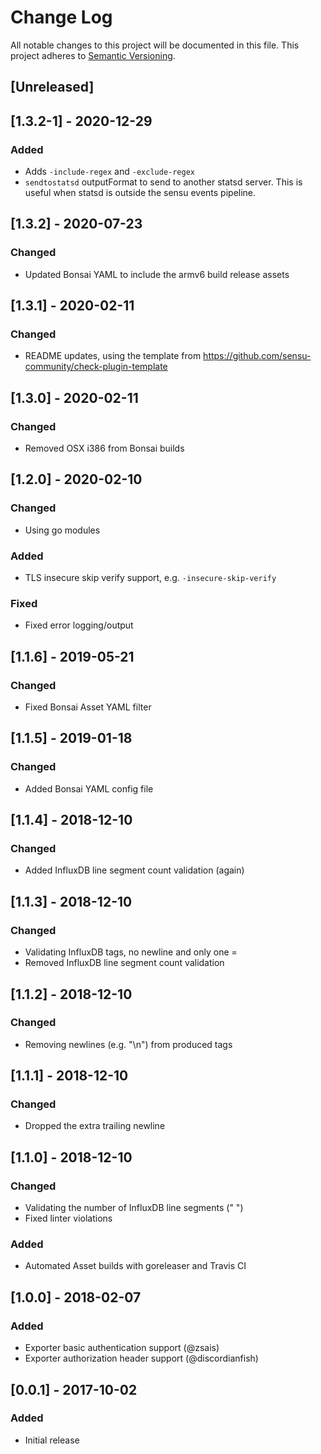 # Change Log
All notable changes to this project will be documented in this file.
This project adheres to [Semantic Versioning](http://semver.org/).

## [Unreleased]

## [1.3.2-1] - 2020-12-29
### Added
- Adds `-include-regex` and `-exclude-regex`
- `sendtostatsd` outputFormat to send to another statsd server. This is useful when statsd is outside the sensu events pipeline.

## [1.3.2] - 2020-07-23
### Changed
- Updated Bonsai YAML to include the armv6 build release assets

## [1.3.1] - 2020-02-11
### Changed
- README updates, using the template from https://github.com/sensu-community/check-plugin-template

## [1.3.0] - 2020-02-11
### Changed
- Removed OSX i386 from Bonsai builds

## [1.2.0] - 2020-02-10
### Changed
- Using go modules

### Added
- TLS insecure skip verify support, e.g. `-insecure-skip-verify`

### Fixed
- Fixed error logging/output

## [1.1.6] - 2019-05-21
### Changed
- Fixed Bonsai Asset YAML filter

## [1.1.5] - 2019-01-18
### Changed
- Added Bonsai YAML config file

## [1.1.4] - 2018-12-10
### Changed
- Added InfluxDB line segment count validation (again)

## [1.1.3] - 2018-12-10
### Changed
- Validating InfluxDB tags, no newline and only one =
- Removed InfluxDB line segment count validation

## [1.1.2] - 2018-12-10
### Changed
- Removing newlines (e.g. "\n") from produced tags

## [1.1.1] - 2018-12-10
### Changed
- Dropped the extra trailing newline

## [1.1.0] - 2018-12-10
### Changed
- Validating the number of InfluxDB line segments (" ")
- Fixed linter violations

### Added
- Automated Asset builds with goreleaser and Travis CI

## [1.0.0] - 2018-02-07
### Added
- Exporter basic authentication support (@zsais)
- Exporter authorization header support (@discordianfish)

## [0.0.1] - 2017-10-02
### Added
- Initial release
